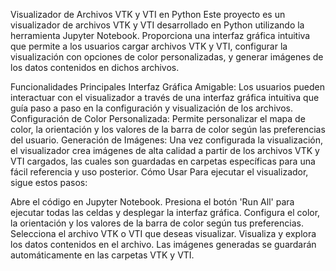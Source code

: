 Visualizador de Archivos VTK y VTI en Python
Este proyecto es un visualizador de archivos VTK y VTI desarrollado en Python utilizando la herramienta Jupyter Notebook. Proporciona una interfaz gráfica intuitiva que permite a los usuarios cargar archivos VTK y VTI, configurar la visualización con opciones de color personalizadas, y generar imágenes de los datos contenidos en dichos archivos.

Funcionalidades Principales
Interfaz Gráfica Amigable: Los usuarios pueden interactuar con el visualizador a través de una interfaz gráfica intuitiva que guía paso a paso en la configuración y visualización de los archivos.
Configuración de Color Personalizada: Permite personalizar el mapa de color, la orientación y los valores de la barra de color según las preferencias del usuario.
Generación de Imágenes: Una vez configurada la visualización, el visualizador crea imágenes de alta calidad a partir de los archivos VTK y VTI cargados, las cuales son guardadas en carpetas específicas para una fácil referencia y uso posterior.
Cómo Usar
Para ejecutar el visualizador, sigue estos pasos:

Abre el código en Jupyter Notebook.
Presiona el botón 'Run All' para ejecutar todas las celdas y desplegar la interfaz gráfica.
Configura el color, la orientación y los valores de la barra de color según tus preferencias.
Selecciona el archivo VTK o VTI que deseas visualizar.
Visualiza y explora los datos contenidos en el archivo.
Las imágenes generadas se guardarán automáticamente en las carpetas VTK y VTI.
